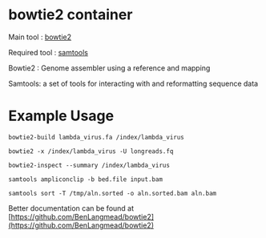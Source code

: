 # bowtie2 container
Main tool : [bowtie2](http://bowtie-bio.sourceforge.net/bowtie2/manual.shtml)

Required tool : [samtools](https://www.htslib.org/)

Bowtie2 : Genome assembler using a reference and mapping

Samtools: a set of tools for interacting with and reformatting sequence data

# Example Usage

```
bowtie2-build lambda_virus.fa /index/lambda_virus
```
```
bowtie2 -x /index/lambda_virus -U longreads.fq
```
```
bowtie2-inspect --summary /index/lambda_virus
```
```
samtools ampliconclip -b bed.file input.bam
```
```
samtools sort -T /tmp/aln.sorted -o aln.sorted.bam aln.bam
```
Better documentation can be found at [https://github.com/BenLangmead/bowtie2](https://github.com/BenLangmead/bowtie2)
